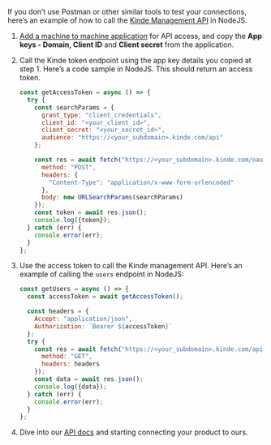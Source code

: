 
If you don’t use Postman or other similar tools to test your connections, here’s an example of how to call the [Kinde Management API](/kinde-apis/management/) in NodeJS.

1. [Add a machine to machine application](/developer-tools/kinde-api/connect-to-kinde-api/) for API access, and copy the **App keys - Domain, Client ID** and **Client secret** from the application.
2. Call the Kinde token endpoint using the app key details you copied at step 1. Here’s a code sample in NodeJS. This should return an access token.

   ```jsx
   const getAccessToken = async () => {
     try {
       const searchParams = {
         grant_type: "client_credentials",
         client_id: "<your_client_id>",
         client_secret: "<your_secret_id>",
         audience: "https://<your_subdomain>.kinde.com/api"
       };

       const res = await fetch("https://<your_subdomain>.kinde.com/oauth2/token", {
         method: "POST",
         headers: {
           "Content-Type": "application/x-www-form-urlencoded"
         },
         body: new URLSearchParams(searchParams)
       });
       const token = await res.json();
       console.log({token});
     } catch (err) {
       console.error(err);
     }
   };
   ```

3. Use the access token to call the Kinde management API. Here’s an example of calling the `users` endpoint in NodeJS:

   ```jsx
   const getUsers = async () => {
     const accessToken = await getAccessToken();

     const headers = {
       Accept: "application/json",
       Authorization: `Bearer ${accessToken}`
     };
     try {
       const res = await fetch("https://<your_subdomain>.kinde.com/api/v1/users", {
         method: "GET",
         headers: headers
       });
       const data = await res.json();
       console.log({data});
     } catch (err) {
       console.error(err);
     }
   };
   ```

4. Dive into our [API docs](/kinde-apis/management/) and starting connecting your product to ours.
